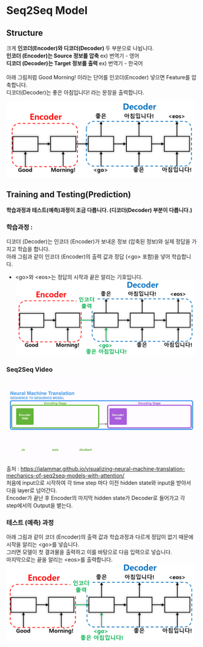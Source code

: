 # Seq2Seq Model
## Structure
크게 <b> 인코더(Encoder)와 디코더(Decoder) </b> 두 부분으로 나뉩니다. <br />
<b> 인코더 (Encoder)는 Source 정보를 압축 </b> ex) 번역기 - 영어 <br />
<b> 디코더 (Decoder)는 Target 정보를 출력 </b> ex) 번역기 - 한국어 <br /> <br />
아래 그림처럼 Good Morning! 이라는 단어를 인코더(Encoder) 넣으면 Feature를 압축합니다. <br />
디코더(Decoder)는 좋은 아침입니다! 라는 문장을 출력합니다. <br />

![alt text](image/seq2seq.PNG) <br />

## Training and Testing(Prediction)
<b>학습과정과 테스트(예측)과정이 조금 다릅니다. (디코더(Decoder) 부분이 다릅니다.) </b> <br /> 
### 학습과정 : <br />
디코더 (Decoder)는 인코더 (Encoder)가 보내온 정보 (압축된 정보)와 실제 정답을 가지고 학습을 합니다. <br /> 
아래 그림과 같이 인코더 (Encoder)의 출력 값과 정답 (\<go\> 포함)을 넣어 학습합니다. <br />
- \<go\>와 \<eos\>는 정답의 시작과 끝은 알리는 기호입니다. <br />
![alt text](image/seq2seq_train.PNG) <br />

### Seq2Seq Video
![Seq2Seq](video/seq2seq.gif) <br />
출처 : https://jalammar.github.io/visualizing-neural-machine-translation-mechanics-of-seq2seq-models-with-attention/ <br />
처음에 input으로 시작하여 각 time step 마다 이전 hidden state와 input을 받아서 다음 layer로 넘어간다. <br />
Encoder가 끝난 후 Encoder의 마지막 hidden state가 Decoder로 들어가고 각 step에서의 Output을 뱉는다. <br />

### 테스트 (예측) 과정 <br />
아래 그림과 같이 코더 (Encoder)의 출력 값과 학습과정과 다르게 정답이 없기 때문에 시작을 알리는 \<go\>를 넣습니다. <br />
그러면 모델이 첫 결과물을 출력하고 이를 바탕으로 다음 입력으로 넣습니다. <br />
마지막으로는 끝을 알리는 \<eos\>를 출력합니다. <br />
![alt text](image/seq2seq_train.PNG)



